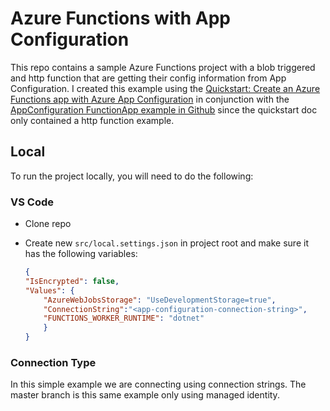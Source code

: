 # Azure Functions with App Configuration

This repo contains a sample Azure Functions project with a blob triggered and http function that are getting their config information from App Configuration. I created this example using the [Quickstart: Create an Azure Functions app with Azure App Configuration](https://learn.microsoft.com/en-us/azure/azure-app-configuration/quickstart-azure-functions-csharp?tabs=in-process) in conjunction with the [AppConfiguration FunctionApp example in Github](https://github.com/Azure/AppConfiguration/tree/main/examples/DotNetCore/AzureFunction/FunctionApp) since the quickstart doc only contained a http function example.

## Local

To run the project locally, you will need to do the following:

### VS Code

- Clone repo
- Create new `src/local.settings.json` in project root and make sure it has the following variables:

    ```json
    {
  "IsEncrypted": false,
  "Values": {
        "AzureWebJobsStorage": "UseDevelopmentStorage=true",
        "ConnectionString":"<app-configuration-connection-string>",
        "FUNCTIONS_WORKER_RUNTIME": "dotnet"
        }
  }
  ```

### Connection Type

In this simple example we are connecting using connection strings. The master branch is this same example only using managed identity.
